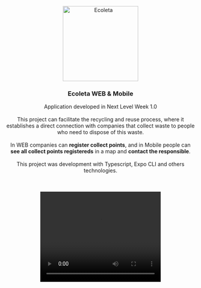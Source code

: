 <p align="center">
  <a href="https://github.com/gmass0n/ecoleta">
    <img src="./.github/ecoleta.png" alt="Ecoleta" width="200">
  </a>
  <h3 align="center">Ecoleta WEB & Mobile</h3>
  <p align="center">
  Application developed in Next Level Week 1.0
  <br />
  <br />
  This project can facilitate the recycling and reuse process, where it establishes a direct connection with companies that collect waste to people who need to dispose of this waste.
  <br />
  <br />
  In WEB companies can <strong>register collect points</strong>, and in Mobile people can <strong>see all collect points registereds</strong> in a map and <strong>contact the responsible</strong>.
  <br />
  <br />
  This project was development with Typescript, Expo CLI and others technologies.
  <br />
  <br />
  <br />
 <p align="center">
  <video width="320" height="240" controls>
    <source src="./.github/web.mp4" type="video/mp4">
  </video>
  </p>
